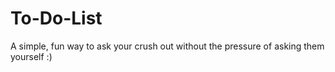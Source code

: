 # To-Do-List
 A simple, fun way to ask your crush out without the pressure of asking them yourself :)

